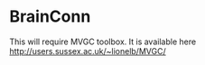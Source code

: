 # BrainConn
This will require MVGC toolbox. It is available here http://users.sussex.ac.uk/~lionelb/MVGC/

